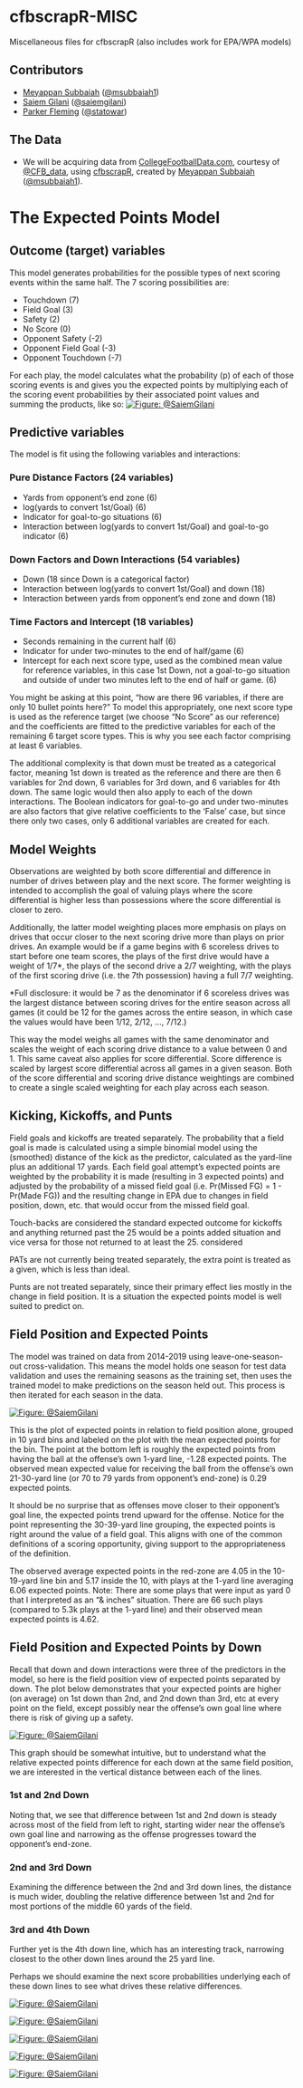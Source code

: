 # cfbscrapR-MISC
Miscellaneous files for cfbscrapR (also includes work for EPA/WPA models)
## Contributors 
- [Meyappan Subbaiah](https://github.com/meysubb "Meyappan's GitHub") ([@msubbaiah1](https://twitter.com/msubbaiah1?s=20 "Meyappan's Twitter"))
- [Saiem Gilani](https://github.com/saiemgilani "Saiem's GitHub") ([@saiemgilani](https://twitter.com/SaiemGilani?s=20 "Saiem's Twitter"))
- [Parker Fleming](https://github.com/spfleming "Parker's GitHub") ([@statowar](https://twitter.com/statsowar?s=20 "Parker's Twitter"))
## The Data
- We will be acquiring data from [CollegeFootballData.com](https://collegefootballdata.com/ "CollegeFootballData.com"), courtesy of [@CFB_data](https://twitter.com/cfb_data "CollegeFootballData.com's Twitter"), using [cfbscrapR](https://github.com/meysubb/cfbscrapR "cfbscrapR GitHub repository"), created by [Meyappan Subbaiah](https://github.com/meysubb "Meyappan's GitHub") ([@msubbaiah1](https://twitter.com/msubbaiah1?s=20 "Meyappan's Twitter")).

# The Expected Points Model
## Outcome (target) variables
 This model generates probabilities for the possible types of next scoring events within the same half. The 7 scoring possibilities are:

- Touchdown (7)
- Field Goal (3)
- Safety (2)
- No Score (0)
- Opponent Safety (-2)
- Opponent Field Goal (-3)
- Opponent Touchdown (-7)
  
 For each play, the model calculates what the probability (p) of each of those scoring events is and gives you the expected points by multiplying each of the scoring event probabilities by their associated point values and summing the products, like so:
<a href="https://imgur.com/sJTs6j6"><img src="https://i.imgur.com/sJTs6j6.png" title="Figure: @SaiemGilani" /></a>

## Predictive variables

The model is fit using the following variables and interactions:

### Pure Distance Factors (24 variables)

- Yards from opponent’s end zone (6)
- log(yards to convert 1st/Goal) (6)
- Indicator for goal-to-go situations (6)
- Interaction between log(yards to convert 1st/Goal) and goal-to-go indicator (6)

### Down Factors and Down Interactions (54 variables)

- Down (18 since Down is a categorical factor)
- Interaction between log(yards to convert 1st/Goal) and down (18)
- Interaction between yards from opponent’s end zone and down (18)

### Time Factors and Intercept (18 variables)

- Seconds remaining in the current half (6)
- Indicator for under two-minutes to the end of half/game (6)
- Intercept for each next score type, used as the combined mean value for reference variables, in this case 1st Down, not a goal-to-go situation and outside of under two minutes left to the end of half or game. (6)

You might be asking at this point, “how are there 96 variables, if there are only 10 bullet points here?” To model this appropriately, one next score type is used as the reference target (we choose “No Score” as our reference) and the coefficients are fitted to the predictive variables for each of the remaining 6 target score types. This is why you see each factor comprising at least 6 variables. 

The additional complexity is that down must be treated as a categorical factor, meaning 1st down is treated as the reference and there are then 6 variables for 2nd down, 6 variables for 3rd down, and 6 variables for 4th down. The same logic would then also apply to each of the down interactions. The Boolean indicators for goal-to-go and under two-minutes are also factors that give relative coefficients to the ‘False’ case, but since there only two cases, only 6 additional variables are created for each. 

## Model Weights

Observations are weighted by both score differential and difference in number of drives between play and the next score. The former weighting is intended to accomplish the goal of valuing plays where the score differential is higher less than possessions where the score differential is closer to zero. 

Additionally, the latter model weighting places more emphasis on plays on drives that occur closer to the next scoring drive more than plays on prior drives. An example would be if a game begins with 6 scoreless drives to start before one team scores, the plays of the first drive would have a weight of 1/7*, the plays of the second drive a 2/7 weighting, with the plays of the first scoring drive (i.e. the 7th possession) having a full 7/7 weighting. 

*Full disclosure: it would be 7 as the denominator if 6 scoreless drives was the largest distance between scoring drives for the entire season across all games (it could be 12 for the games across the entire season, in which case the values would have been 1/12, 2/12, ..., 7/12.) 

This way the model weighs all games with the same denominator and scales the weight of each scoring drive distance to a value between 0 and 1. This same caveat also applies for score differential. Score difference is scaled by largest score differential across all games in a given season. Both of the score differential and scoring drive distance weightings are combined to create a single scaled weighting for each play across each season.

## Kicking, Kickoffs, and Punts

Field goals and kickoffs are treated separately. The probability that a field goal is made is calculated using a simple binomial model using the (smoothed) distance of the kick as the predictor, calculated as the yard-line plus an additional 17 yards. Each field goal attempt’s expected points are weighted by the probability it is made (resulting in 3 expected points) and adjusted by the probability of a missed field goal (i.e. Pr(Missed FG) = 1 - Pr(Made FG)) and the resulting change in EPA due to changes in field position, down, etc. that would occur from the missed field goal. 

Touch-backs are considered the standard expected outcome for kickoffs and anything returned past the 25 would be a points added situation and vice versa for those not returned to at least the 25. considered

PATs are not currently being treated separately, the extra point is treated as a given, which is less than ideal. 

Punts are not treated separately, since their primary effect lies mostly in the change in field position. It is a situation the expected points model is well suited to predict on. 

## Field Position and Expected Points

The model was trained on data from 2014-2019 using leave-one-season-out cross-validation. This means the model holds one season for test data validation and uses the remaining seasons as the training set, then uses the trained model to make predictions on the season held out. This process is then iterated for each season in the data.

<a href="https://imgur.com/g5rSRUX"><img src="https://i.imgur.com/g5rSRUX.png"  title="Figure: @SaiemGilani" /></a>

This is the plot of  expected points in relation to field position alone, grouped in 10 yard bins and labeled on the plot with the mean expected points for the bin. The point at the bottom left is roughly the expected points from having the ball at the offense’s own 1-yard line, -1.28 expected points. The observed mean expected value for receiving the ball from the offense’s own 21-30-yard line (or 70 to 79 yards from opponent’s end-zone) is 0.29 expected points.  

It should be no surprise that as offenses move closer to their opponent’s goal line, the expected points trend upward for the offense. Notice for the point representing the 30-39-yard line grouping, the expected points is right around the value of a field goal. This aligns with one of the common definitions of a scoring opportunity, giving support to the appropriateness of the definition.  

The observed average expected points in the red-zone are 4.05 in the 10-19-yard line bin and 5.17 inside the 10, with plays at the 1-yard line averaging 6.06 expected points. Note: There are some plays that were input as yard 0 that I interpreted as an “& inches” situation. There are 66 such plays (compared to 5.3k plays at the 1-yard line) and their observed mean expected points is 4.62.

## Field Position and Expected Points by Down

Recall that down and down interactions were three of the predictors in the model, so here is the field position view of expected points separated by down. The plot below demonstrates that your expected points are higher (on average) on 1st down than 2nd, and 2nd down than 3rd, etc at every point on the field, except possibly near the offense’s own goal line where there is risk of giving up a safety.

<a href="https://imgur.com/S7etCxQ"><img src="https://i.imgur.com/S7etCxQ.png" title="Figure: @SaiemGilani" /></a>

This graph should be somewhat intuitive, but to understand what the relative expected points difference for each down at the same field position, we are interested in the vertical distance between each of the lines. 

### 1st and 2nd Down

Noting that, we see that difference between 1st and 2nd down is steady across most of the field from left to right, starting wider near the offense’s own goal line and narrowing as the offense progresses toward the opponent’s end-zone. 

### 2nd and 3rd Down

Examining the difference between the 2nd and 3rd down lines, the distance is much wider, doubling the relative difference between 1st and 2nd for most portions of the middle 60 yards of the field. 

### 3rd and 4th Down

Further yet is the 4th down line, which has an interesting track, narrowing closest to the other down lines around the 25 yard line. 

Perhaps we should examine the next score probabilities underlying each of these down lines to see what drives these relative differences. 

<a href="https://imgur.com/bo9t1yp"><img src="https://i.imgur.com/bo9t1yp.png" title="Figure: @SaiemGilani" /></a>

<a href="https://imgur.com/aBEWDtx"><img src="https://i.imgur.com/aBEWDtx.png" title="Figure: @SaiemGilani" /></a>

<a href="https://imgur.com/EARlj5x"><img src="https://i.imgur.com/EARlj5x.png" title="Figure: @SaiemGilani" /></a>

<a href="https://imgur.com/7Ow4Xk3"><img src="https://i.imgur.com/7Ow4Xk3.png" title="Figure: @SaiemGilani" /></a>

<a href="https://imgur.com/MSkGOBY"><img src="https://i.imgur.com/MSkGOBY.png" title="Figure: @SaiemGilani" /></a>
